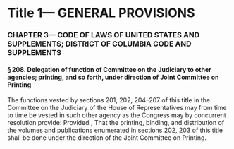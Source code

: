 
# Title 1— GENERAL PROVISIONS
### CHAPTER 3— CODE OF LAWS OF UNITED STATES AND SUPPLEMENTS; DISTRICT OF COLUMBIA CODE AND SUPPLEMENTS
#### § 208. Delegation of function of Committee on the Judiciary to other agencies; printing, and so forth, under direction of Joint Committee on Printing

The functions vested by sections 201, 202, 204–207 of this title in the Committee on the Judiciary of the House of Representatives may from time to time be vested in such other agency as the Congress may by concurrent resolution provide: Provided , That the printing, binding, and distribution of the volumes and publications enumerated in sections 202, 203 of this title shall be done under the direction of the Joint Committee on Printing.
